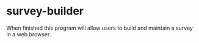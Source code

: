 # survey-builder

When finished this program will allow users to build and maintain a survey in a web browser.
